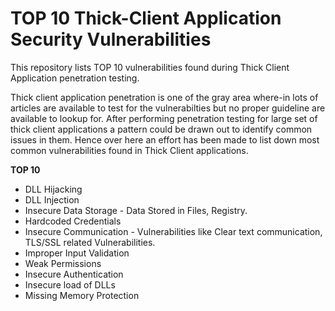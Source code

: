 # TOP 10 Thick-Client Application Security Vulnerabilities
This repository lists TOP 10 vulnerabilities found during Thick Client Application penetration testing. 

Thick client application penetration is one of the gray area where-in lots of articles are available to test for the vulnerabilties but no proper guideline are available to lookup for. After performing penetration testing for large set of thick client applications a pattern could be drawn out to identify common issues in them. Hence over here an effort has been made to list down most common vulnerabilities found in Thick Client applications. 


**TOP 10**
- DLL Hijacking
- DLL Injection
- Insecure Data Storage - Data Stored in Files, Registry.
- Hardcoded Credentials
- Insecure Communication - Vulnerabilities like Clear text communication, TLS/SSL related Vulnerabilities.
- Improper Input Validation
- Weak Permissions
- Insecure Authentication
- Insecure load of DLLs
- Missing Memory Protection

